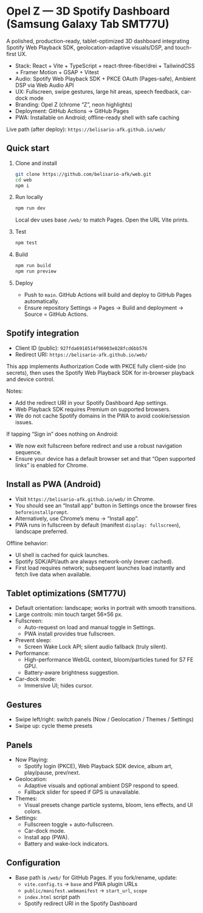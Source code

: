 # Opel Z — 3D Spotify Dashboard (Samsung Galaxy Tab SMT77U)

A polished, production-ready, tablet-optimized 3D dashboard integrating Spotify Web Playback SDK, geolocation-adaptive visuals/DSP, and touch-first UX.

- Stack: React + Vite + TypeScript + react-three-fiber/drei + TailwindCSS + Framer Motion + GSAP + Vitest
- Audio: Spotify Web Playback SDK + PKCE OAuth (Pages-safe), Ambient DSP via Web Audio API
- UX: Fullscreen, swipe gestures, large hit areas, speech feedback, car-dock mode
- Branding: Opel Z (chrome “Z”, neon highlights)
- Deployment: GitHub Actions → GitHub Pages
- PWA: Installable on Android; offline-ready shell with safe caching

Live path (after deploy): `https://belisario-afk.github.io/web/`

## Quick start

1. Clone and install
   ```bash
   git clone https://github.com/belisario-afk/web.git
   cd web
   npm i
   ```

2. Run locally
   ```bash
   npm run dev
   ```
   Local dev uses base `/web/` to match Pages. Open the URL Vite prints.

3. Test
   ```bash
   npm test
   ```

4. Build
   ```bash
   npm run build
   npm run preview
   ```

5. Deploy
   - Push to `main`. GitHub Actions will build and deploy to GitHub Pages automatically.
   - Ensure repository Settings → Pages → Build and deployment → Source = GitHub Actions.

## Spotify integration

- Client ID (public): `927fda6918514f96903e828fcd6bb576`
- Redirect URI: `https://belisario-afk.github.io/web/`

This app implements Authorization Code with PKCE fully client-side (no secrets), then uses the Spotify Web Playback SDK for in-browser playback and device control.

Notes:
- Add the redirect URI in your Spotify Dashboard App settings.
- Web Playback SDK requires Premium on supported browsers.
- We do not cache Spotify domains in the PWA to avoid cookie/session issues.

If tapping “Sign in” does nothing on Android:
- We now exit fullscreen before redirect and use a robust navigation sequence.
- Ensure your device has a default browser set and that “Open supported links” is enabled for Chrome.

## Install as PWA (Android)

- Visit `https://belisario-afk.github.io/web/` in Chrome.
- You should see an “Install app” button in Settings once the browser fires `beforeinstallprompt`.
- Alternatively, use Chrome’s menu → “Install app”.
- PWA runs in fullscreen by default (manifest `display: fullscreen`), landscape preferred.

Offline behavior:
- UI shell is cached for quick launches.
- Spotify SDK/API/auth are always network-only (never cached).
- First load requires network; subsequent launches load instantly and fetch live data when available.

## Tablet optimizations (SMT77U)

- Default orientation: landscape; works in portrait with smooth transitions.
- Large controls: min touch target 56×56 px.
- Fullscreen:
  - Auto-request on load and manual toggle in Settings.
  - PWA install provides true fullscreen.
- Prevent sleep:
  - Screen Wake Lock API; silent audio fallback (truly silent).
- Performance:
  - High-performance WebGL context, bloom/particles tuned for S7 FE GPU.
  - Battery-aware brightness suggestion.
- Car-dock mode:
  - Immersive UI; hides cursor.

## Gestures

- Swipe left/right: switch panels (Now / Geolocation / Themes / Settings)
- Swipe up: cycle theme presets

## Panels

- Now Playing:
  - Spotify login (PKCE), Web Playback SDK device, album art, play/pause, prev/next.
- Geolocation:
  - Adaptive visuals and optional ambient DSP respond to speed.
  - Fallback slider for speed if GPS is unavailable.
- Themes:
  - Visual presets change particle systems, bloom, lens effects, and UI colors.
- Settings:
  - Fullscreen toggle + auto-fullscreen.
  - Car-dock mode.
  - Install app (PWA).
  - Battery and wake-lock indicators.

## Configuration

- Base path is `/web/` for GitHub Pages. If you fork/rename, update:
  - `vite.config.ts` → `base` and PWA plugin URLs
  - `public/manifest.webmanifest` → `start_url`, `scope`
  - `index.html` script path
  - Spotify redirect URI in the Spotify Dashboard
